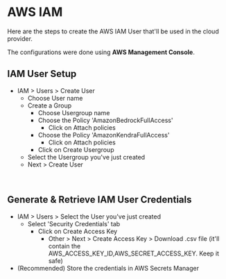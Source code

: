 # AWS IAM

Here are the steps to create the AWS IAM User that'll be used in the cloud provider.

The configurations were done using **AWS Management Console**.

## IAM User Setup

- IAM > Users > Create User
    - Choose User name
    - Create a Group
        - Choose Usergroup name
        - Choose the Policy 'AmazonBedrockFullAccess'
            - Click on Attach policies
        - Choose the Policy 'AmazonKendraFullAccess'
            - Click on Attach policies
        - Click on Create Usergroup
    - Select the Usergroup you've just created
    - Next > Create User

<br />

## Generate & Retrieve IAM User Credentials

- IAM > Users > Select the User you've just created
    - Select 'Security Credentials' tab
        - Click on Create Access Key
            - Other > Next > Create Access Key > Download .csv file (it'll contain the AWS_ACCESS_KEY_ID,AWS_SECRET_ACCESS_KEY. Keep it safe)
- (Recommended) Store the credentials in AWS Secrets Manager 

